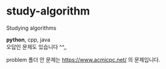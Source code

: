 # study-algorithm
Studying algorithms

**python**, cpp, java  
오답인 문제도 있습니다  ^^,, 

problem 폴더 안 문제는 https://www.acmicpc.net/ 의 문제입니다. 
